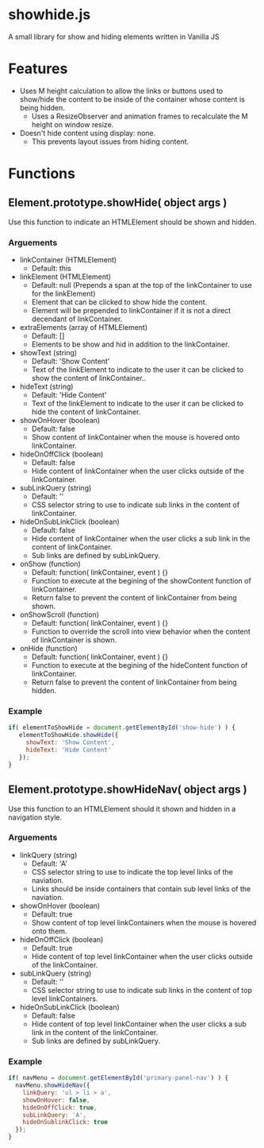 # showhide.js
A small library for show and hiding elements written in Vanilla JS

# Features
* Uses M height calculation to allow the links or buttons used to show/hide the content to be inside of the container whose content is being hidden.
  * Uses a ResizeObserver and animation frames to recalculate the M height on window resize.
* Doesn't hide content using display: none.
  * This prevents layout issues from hiding content.

# Functions
## Element.prototype.showHide( object args )
Use this function to indicate an HTMLElement should be shown and hidden.
### Arguements
* linkContainer (HTMLElement)
  * Default: this
* linkElement (HTMLElement)
  * Default: null (Prepends a span at the top of the linkContainer to use for the linkElement)
  * Element that can be clicked to show hide the content.
  * Element will be prepended to linkContainer if it is not a direct decendant of linkContainer.
* extraElements (array of HTMLElement)
  * Default: []
  * Elements to be show and hid in addition to the linkContainer.
* showText (string)
  * Default: 'Show Content'
  * Text of the linkElement to indicate to the user it can be clicked to show the content of linkContainer..
* hideText (string)
  * Default: 'Hide Content'
  * Text of the linkElement to indicate to the user it can be clicked to hide the content of linkContainer.
* showOnHover (boolean)
  * Default: false
  * Show content of linkContainer when the mouse is hovered onto linkContainer.
* hideOnOffClick (boolean)
  * Default: false
  * Hide content of linkContainer when the user clicks outside of the linkContainer.
* subLinkQuery (string)
  * Default: ''
  * CSS selector string to use to indicate sub links in the content of linkContainer.
* hideOnSubLinkClick (boolean)
  * Default: false
  * Hide content of linkContainer when the user clicks a sub link in the content of linkContainer.
  * Sub links are defined by subLinkQuery.
* onShow (function)
  * Default: function( linkContainer, event ) {}
  * Function to execute at the begining of the showContent function of linkContainer.
  * Return false to prevent the content of linkContainer from being shown.
* onShowScroll (function)
  * Default: function( linkContainer, event ) {}
  * Function to override the scroll into view behavior when the content of linkContainer is shown.
* onHide (function)
  * Default: function( linkContainer, event ) {}
  * Function to execute at the begining of the hideContent function of linkContainer.
  * Return false to prevent the content of linkContainer from being hidden.
### Example
```javascript
if( elementToShowHide = document.getElementById('show-hide') ) {
   elementToShowHide.showHide({ 
     showText: 'Show Content',
     hideText: 'Hide Content'
   });
}
```
## Element.prototype.showHideNav( object args )
Use this function to an HTMLElement should it shown and hidden in a navigation style.
### Arguements
* linkQuery (string)
  * Default: 'A'
  * CSS selector string to use to indicate the top level links of the naviation.
  * Links should be inside containers that contain sub level links of the naviation. 
* showOnHover (boolean)
  * Default: true
  * Show content of top level linkContainers when the mouse is hovered onto them.
* hideOnOffClick (boolean)
  * Default: true
  * Hide content of top level linkContainer when the user clicks outside of the linkContainer.
* subLinkQuery (string)
  * Default: ''
  * CSS selector string to use to indicate sub links in the content of top level linkContainers.
* hideOnSubLinkClick (boolean)
  * Default: false
  * Hide content of top level linkContainer when the user clicks a sub link in the content of the linkContainer.
  * Sub links are defined by subLinkQuery.
### Example
```javascript
if( navMenu = document.getElementById('primary-panel-nav') ) {
  navMenu.showHideNav({ 
    linkQuery: 'ul > li > a',
    showOnHover: false,
    hideOnOffClick: true,
    subLinkQuery: 'A',
    hideOnSublinkClick: true
  });
}
```
